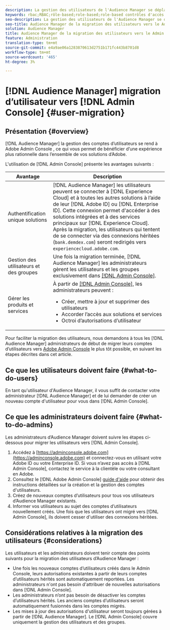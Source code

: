 ```yaml
---
description: La gestion des utilisateurs de l'Audience Manager se déplace vers Adobe Admin Console. Cet article explique ce que vous devez faire pour préparer la migration des utilisateurs et ce qui va changer une fois la migration terminée.
keywords: rbac;RBAC;rôle-based;role-based;role-based contrôles d'accès
seo-description: La gestion des utilisateurs de l'Audience Manager se déplace vers Adobe Admin Console. Cet article explique ce que vous devez faire pour préparer la migration des utilisateurs et ce qui va changer une fois la migration terminée.
seo-title: Audience Manager de la migration des utilisateurs vers le Admin Console
solution: Audience Manager
title: Audience Manager de la migration des utilisateurs vers le Admin Console
feature: Administration
translation-type: tm+mt
source-git-commit: e4a9ae06a1283870613d2751b171fc443b8701d8
workflow-type: tm+mt
source-wordcount: '465'
ht-degree: 3%

---
```



# [!DNL Audience Manager] migration d’utilisateur vers  [!DNL Admin Console] {#user-migration}

## Présentation {#overview}

[!DNL Audience Manager] la gestion des comptes d’utilisateurs se rend à Adobe Admin Console [ ](https://helpx.adobe.com/fr/enterprise/using/admin-console.html), ce qui vous permet de bénéficier d’une expérience plus rationnelle dans l’ensemble de vos solutions d’Adobe.

L&#39;utilisation de [!DNL Admin Console] présente les avantages suivants :

| Avantage | Description |
|---|---|
| Authentification unique solutions | [!DNL Audience Manager] les utilisateurs peuvent se connecter à  [!DNL Experience Cloud] et à toutes les autres solutions à l’aide de leur  [!DNL Adobe ID] ou  [!DNL Enterprise ID]. Cette connexion permet d&#39;accéder à des solutions intégrées et à des services principaux sur [!DNL Experience Cloud]. Après la migration, les utilisateurs qui tentent de se connecter via des connexions héritées (`bank.demdex.com`) seront redirigés vers `experiencecloud.adobe.com`. |
| Gestion des utilisateurs et des groupes | Une fois la migration terminée, [!DNL Audience Manager] les administrateurs gèrent les utilisateurs et les groupes exclusivement dans [[!DNL Admin Console]](http://adminconsole.adobe.com/enterprise/). |
| Gérer les produits et services | À partir de [[!DNL Admin Console]](http://adminconsole.adobe.com/enterprise/), les administrateurs peuvent : <ul><li>Créer, mettre à jour et supprimer des utilisateurs</li><li>Accorder l’accès aux solutions et services</li><li>Octroi d’autorisations d’utilisateur</li></ul> |

Pour faciliter la migration des utilisateurs, nous demandons à tous les [!DNL Audience Manager] administrateurs de début de migrer leurs comptes d’utilisateurs vers [Adobe Admin Console](https://helpx.adobe.com/enterprise/using/admin-console.html) le plus tôt possible, en suivant les étapes décrites dans cet article.

## Ce que les utilisateurs doivent faire {#what-to-do-users}

En tant qu&#39;utilisateur d&#39;Audience Manager, il vous suffit de contacter votre administrateur [!DNL Audience Manager] et de lui demander de créer un nouveau compte d&#39;utilisateur pour vous dans [!DNL Admin Console].

## Ce que les administrateurs doivent faire {#what-to-do-admins}

Les administrateurs d’Audience Manager doivent suivre les étapes ci-dessous pour migrer les utilisateurs vers [!DNL Admin Console].

1. Accédez à [https://adminconsole.adobe.com](https://adminconsole.adobe.com) et connectez-vous en utilisant votre Adobe ID ou votre Enterprise ID. Si vous n’avez pas accès à [!DNL Admin Console], contactez le service à la clientèle ou votre consultant en Adobe.
2. Consultez le [!DNL Adobe Admin Console] [guide d&#39;aide](https://helpx.adobe.com/enterprise/admin-guide.html/enterprise/using/users.ug.html) pour obtenir des instructions détaillées sur la création et la gestion des comptes d&#39;utilisateurs.
3. Créez de nouveaux comptes d’utilisateurs pour tous vos utilisateurs d’Audience Manager existants.
4. Informer vos utilisateurs au sujet des comptes d’utilisateurs nouvellement créés. Une fois que les utilisateurs ont migré vers [!DNL Admin Console], ils doivent cesser d&#39;utiliser des connexions héritées.

## Considérations relatives à la migration des utilisateurs {#considerations}

Les utilisateurs et les administrateurs doivent tenir compte des points suivants pour la migration des utilisateurs d’Audience Manager :

* Une fois les nouveaux comptes d’utilisateurs créés dans le Admin Console, leurs autorisations existantes à partir de leurs comptes d’utilisateurs hérités sont automatiquement reportées. Les administrateurs n&#39;ont pas besoin d&#39;attribuer de nouvelles autorisations dans [!DNL Admin Console].
* Les administrateurs n’ont pas besoin de désactiver les comptes d’utilisateurs hérités. Les anciens comptes d’utilisateurs seront automatiquement fusionnés dans les comptes migrés.
* Les mises à jour des autorisations d&#39;utilisateur seront toujours gérées à partir de [!DNL Audience Manager]. Le [!DNL Admin Console] couvre uniquement la gestion des utilisateurs et des groupes.
